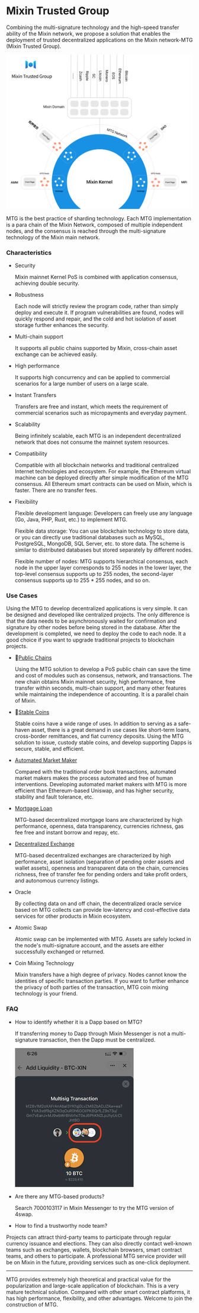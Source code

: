 # Mixin Trusted Group

Combining the multi-signature technology and the high-speed transfer ability of the Mixin network, we propose a solution that enables the deployment of trusted decentralized applications on the Mixin network-MTG (Mixin Trusted Group).

![MTG](./overview-architecture.svg)

MTG is the best practice of sharding technology. Each MTG implementation is a para chain of the Mixin Network, composed of multiple independent nodes, and the consensus is reached through the multi-signature technology of the Mixin main network.

### Characteristics

- Security

  Mixin mainnet Kernel PoS is combined with application consensus, achieving double security.

- Robustness

  Each node will strictly review the program code, rather than simply deploy and execute it. If program vulnerabilities are found, nodes will quickly respond and repair, and the cold and hot isolation of asset storage further enhances the security.
  
- Multi-chain support

  It supports all public chains supported by Mixin, cross-chain asset exchange can be achieved easily.


- High performance

  It supports high concurrency and can be applied to commercial scenarios for a large number of users on a large scale.

- Instant Transfers

  Transfers are free and instant, which meets the requirement of commercial scenarios such as micropayments and everyday payment.

- Scalability

  Being infinitely scalable, each MTG is an independent decentralized network that does not consume the mainnet system resources.

- Compatibility

  Compatible with all blockchain networks and traditional centralized Internet technologies and ecosystem. For example, the Ethereum virtual machine can be deployed directly after simple modification of the MTG consensus. All Ethereum smart contracts can be used on Mixin, which is faster. There are no transfer fees.

- Flexibility

   Flexible development language: Developers can freely use any language (Go, Java, PHP, Rust, etc.) to implement MTG.
  
   Flexible data storage: You can use blockchain technology to store data, or you can directly use traditional databases such as MySQL, PostgreSQL, MongoDB, SQL Server, etc. to store data. The scheme is similar to distributed databases but stored separately by different nodes.
  
   Flexible number of nodes: MTG supports hierarchical consensus, each node in the upper layer corresponds to 255 nodes in the lower layer, the top-level consensus supports up to 255 nodes, the second-layer consensus supports up to 255 * 255 nodes, and so on.

### Use Cases

Using the MTG to develop decentralized applications is very simple. It can be designed and developed like centralized projects. The only difference is that the data needs to be asynchronously waited for confirmation and signature by other nodes before being stored in the database. After the development is completed, we need to deploy the code to each node. It a good choice if you want to upgrade traditional projects to blockchain projects.

- [Public Chains](./chains)

  Using the MTG solution to develop a PoS public chain can save the time and cost of modules such as consensus, network, and transactions. The new chain obtains Mixin mainnet security, high performance, free transfer within seconds, multi-chain support, and many other features while maintaining the independence of accounting. It is a parallel chain of Mixin.

- [Stable Coins](./stablecoin)

  Stable coins have a wide range of uses. In addition to serving as a safe-haven asset, there is a great demand in use cases like short-term loans, cross-border remittances, and fiat currency deposits. Using the MTG solution to issue, custody stable coins, and develop supporting Dapps is secure, stable, and efficient.

- [Automated Market Maker](./amm)

  Compared with the traditional order book transactions, automated market makers makes the process automated and free of human interventions. Developing automated market makers with MTG is more efficient than Ethereum-based Uniswap, and has higher security, stability and fault tolerance, etc.

- [Mortgage Loan](./lend)

  MTG-based decentralized mortgage loans are characterized by high performance, openness, data transparency, currencies richness, gas fee free and instant borrow and repay, etc.

- [Decentralized Exchange](./exchange)

  MTG-based decentralized exchanges are characterized by high performance, asset isolation (separation of pending order assets and wallet assets), openness and transparent data on the chain, currencies richness, free of transfer fee for pending orders and take profit orders, and autonomous currency listings.

- Oracle

   By collecting data on and off chain, the decentralized oracle service based on MTG collects can provide low-latency and cost-effective data services for other products in Mixin ecosystem.

- Atomic Swap

  Atomic swap can be implemented with MTG. Assets are safely locked in the node's multi-signature account, and the assets are either successfully exchanged or returned.

- Coin Mixing Technology

  Mixin transfers have a high degree of privacy. Nodes cannot know the identities of specific transaction parties. If you want to further enhance the privacy of both parties of the transaction, MTG coin mixing technology is your friend.

### FAQ

- How to identify whether it is a Dapp based on MTG?

  If transferring money to Dapp through Mixin Messenger is not a multi-signature transaction, then the Dapp must be centralized.

  ![Mutisig Trasaction](./overview-mutisig-transaction.png)

- Are there any MTG-based products?

  Search 7000103117 in Mixin Messenger to try the MTG version of 4swap.


- How to find a trustworthy node team?

 Projects can attract third-party teams to participate through regular currency issuance and elections. They can also directly contact well-known teams such as exchanges, wallets, blockchain browsers, smart contract teams, and others to participate. A professional MTG service provider will be on Mixin in the future, providing services such as one-click deployment.

---
MTG provides extremely high theoretical and practical value for the popularization and large-scale application of blockchain. This is a very mature technical solution. Compared with other smart contract platforms, it has high performance, flexibility, and other advantages. Welcome to join the construction of MTG.
